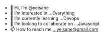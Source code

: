 - 👋 Hi, I’m @yeisane
- 👀 I’m interested in ...Everything
- 🌱 I’m currently learning ...Devops
- 💞️ I’m looking to collaborate on ...Javascript
- 📫 How to reach me ...yeisane@gmail.com

<!---
yeisane/yeisane is a ✨ special ✨ repository because its `README.md` (this file) appears on your GitHub profile.
You can click the Preview link to take a look at your changes.
--->
